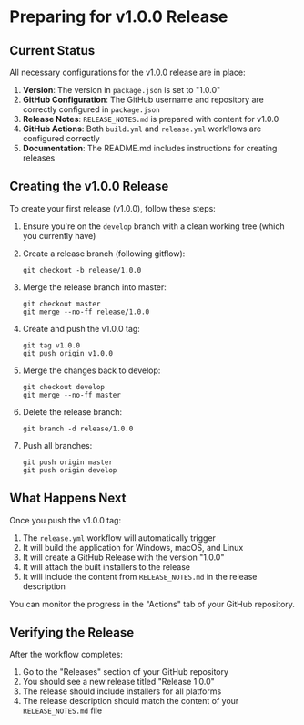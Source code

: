 # Preparing for v1.0.0 Release

## Current Status
All necessary configurations for the v1.0.0 release are in place:

1. **Version**: The version in `package.json` is set to "1.0.0"
2. **GitHub Configuration**: The GitHub username and repository are correctly configured in `package.json`
3. **Release Notes**: `RELEASE_NOTES.md` is prepared with content for v1.0.0
4. **GitHub Actions**: Both `build.yml` and `release.yml` workflows are configured correctly
5. **Documentation**: The README.md includes instructions for creating releases

## Creating the v1.0.0 Release

To create your first release (v1.0.0), follow these steps:

1. Ensure you're on the `develop` branch with a clean working tree (which you currently have)
2. Create a release branch (following gitflow):
   ```
   git checkout -b release/1.0.0
   ```

3. Merge the release branch into master:
   ```
   git checkout master
   git merge --no-ff release/1.0.0
   ```

4. Create and push the v1.0.0 tag:
   ```
   git tag v1.0.0
   git push origin v1.0.0
   ```

5. Merge the changes back to develop:
   ```
   git checkout develop
   git merge --no-ff master
   ```

6. Delete the release branch:
   ```
   git branch -d release/1.0.0
   ```

7. Push all branches:
   ```
   git push origin master
   git push origin develop
   ```

## What Happens Next

Once you push the v1.0.0 tag:

1. The `release.yml` workflow will automatically trigger
2. It will build the application for Windows, macOS, and Linux
3. It will create a GitHub Release with the version "1.0.0"
4. It will attach the built installers to the release
5. It will include the content from `RELEASE_NOTES.md` in the release description

You can monitor the progress in the "Actions" tab of your GitHub repository.

## Verifying the Release

After the workflow completes:

1. Go to the "Releases" section of your GitHub repository
2. You should see a new release titled "Release 1.0.0"
3. The release should include installers for all platforms
4. The release description should match the content of your `RELEASE_NOTES.md` file
